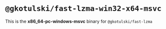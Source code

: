 # `@gkotulski/fast-lzma-win32-x64-msvc`

This is the **x86_64-pc-windows-msvc** binary for `@gkotulski/fast-lzma`
